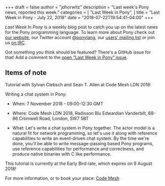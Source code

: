 +++
draft = false
author = "jdhorwitz"
description = "Last week's Pony news, reported this week."
categories = [
    "Last Week in Pony",
]
title = "Last Week in Pony - July 22, 2018"
date = "2018-07-22T19:54:41-04:00"
+++

_Last Week In Pony_ is a weekly blog post to catch you up on the latest news for the Pony programming language. To learn more about Pony check out [our website](ponylang.io), our Twitter account [@ponylang](https://twitter.com/ponylang), our [users' mailing list](https://pony.groups.io/g/user) or join us [on IRC](https://webchat.freenode.net/?channels=%23ponylang).

Got something you think should be featured? There's a GitHub issue for that! Add a comment to the [open "Last Week in Pony" issue](https://github.com/ponylang/ponylang.github.io/issues?q=is%3Aissue+is%3Aopen+label%3Alast-week-in-pony).

<!--more-->

## Items of note

Tutorial with Sylvan Clebsch and Sean T. Allen at Code Mesh LDN 2018:

Writing a chat system in Pony:

- When: 7 November 2018 - 09:00-12:30 GMT

- Where: Code Mesh LDN 2018, Radisson Blu Edwardian Vanderbilt, 68-86 Cromwell Road, London, SW7 5BT

- What: Let's write a chat system in Pony together. The actor model is a natural fit for network programming, so let's use it along with reference capabilities to write an event-driven chat system. By the time we're done, you'll be able to write message-passing based Pony programs, use reference capabilities for performance and correctness, and produce native binaries with C like performance.

This tutorial is currently at the Early Bird rate, which expires on 9 August 2018!

For more information, or to book your place: [Code Mesh](https://codesync.global/conferences/code-mesh-2018/training)
